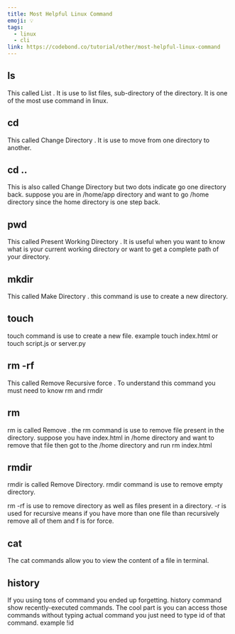 ```yaml
---
title: Most Helpful Linux Command
emoji: 💡
tags:
  - linux
  - cli
link: https://codebond.co/tutorial/other/most-helpful-linux-command
---
```


## ls

This called List . It is use to list files, sub-directory of the directory. It is one of the most use command in linux.

## cd

This called Change Directory . It is use to move from one directory to another.

## cd ..

This is also called Change Directory but two dots indicate go one directory back. suppose you are in /home/app directory and want to go /home directory since the home directory is one step back.

## pwd

This called Present Working Directory . It is useful when you want to know what is your current working directory or want to get a complete path of your directory.

## mkdir

This called Make Directory . this command is use to create a new directory.

## touch

touch command is use to create a new file. example touch index.html or touch script.js or server.py

## rm -rf

This called Remove Recursive force . To understand this command you must need to know rm and rmdir

## rm

rm is called Remove . the rm command is use to remove file present in the directory. suppose you have index.html in /home directory and want to remove that file then got to the /home directory and run rm index.html

## rmdir

rmdir is called Remove Directory. rmdir command is use to remove empty directory.

rm -rf is use to remove directory as well as files present in a directory. -r is used for recursive means if you have more than one file than recursively remove all of them and f is for force.

## cat

The cat commands allow you to view the content of a file in terminal.

## history

If you using tons of command you ended up forgetting. history command show recently-executed commands. The cool part is you can access those commands without typing actual command you just need to type id of that command. example !id
